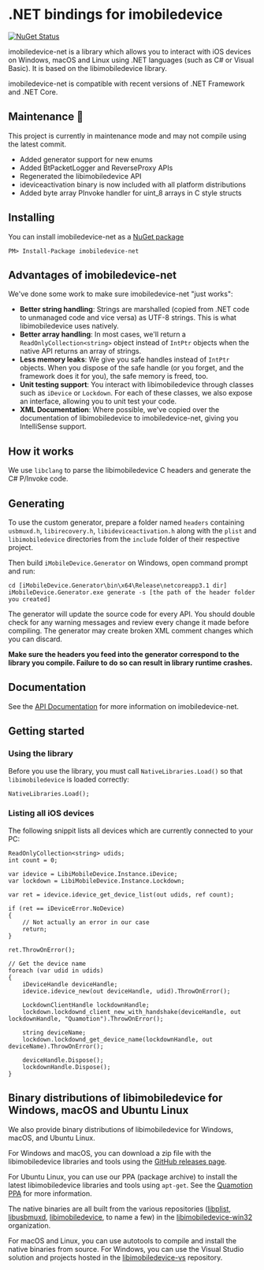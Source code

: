 # .NET bindings for imobiledevice
[![NuGet Status](http://img.shields.io/nuget/v/imobiledevice-net.svg?style=flat)](https://www.nuget.org/packages/imobiledevice-net/)

imobiledevice-net is a library which allows you to interact with iOS devices on Windows, macOS and Linux using .NET
languages (such as C# or Visual Basic). It is based on the libimobiledevice library.

imobiledevice-net is compatible with recent versions of .NET Framework and .NET Core.

## Maintenance 🔧

This project is currently in maintenance mode and may not compile using the latest commit.

* Added generator support for new enums
* Added BtPacketLogger and ReverseProxy APIs
* Regenerated the libimobiledevice API
* ideviceactivation binary is now included with all platform distributions
* Added byte array PInvoke handler for uint_8 arrays in C style structs

## Installing
You can install imobiledevice-net as a [NuGet package](https://www.nuget.org/packages/imobiledevice-net)

```
PM> Install-Package imobiledevice-net
```

## Advantages of imobiledevice-net
We've done some work to make sure imobiledevice-net "just works":
- __Better string handling__: Strings are marshalled (copied from .NET code to unmanaged code and vice versa) as UTF-8 strings. This is what libimobiledevice uses natively.
- __Better array handling__: In most cases, we'll return a `ReadOnlyCollection<string>` object instead of `IntPtr` objects when the native API returns an array of strings.
- __Less memory leaks__: We give you safe handles instead of `IntPtr` objects. When you dispose of the safe handle (or you forget, and the framework does it for you), the safe memory is freed, too.
- __Unit testing support__: You interact with libimobiledevice through classes such as `iDevice` or `Lockdown`. For each of these classes, we also expose an interface, allowing you to unit test your code.
- __XML Documentation__: Where possible, we've copied over the documentation of libimobiledevice to imobiledevice-net, giving you IntelliSense support.

## How it works
We use `libclang` to parse the libimobiledevice C headers and generate the C# P/Invoke code.

## Generating
To use the custom generator, prepare a folder named `headers` containing `usbmuxd.h`, `libirecovery.h`, `libideviceactivation.h` along with the `plist` and `libimobiledevice` directories from the `include` folder of their respective project.

Then build `iMobileDevice.Generator` on Windows, open command prompt and run:
```
cd [iMobileDevice.Generator\bin\x64\Release\netcoreapp3.1 dir]
iMobileDevice.Generator.exe generate -s [the path of the header folder you created]
```
The generator will update the source code for every API. You should double check for any warning messages and review every change it made before compiling. The generator may create broken XML comment changes which you can discard.

**Make sure the headers you feed into the generator correspond to the library you compile. Failure to do so can result in library runtime crashes.**

## Documentation
See the [API Documentation](https://libimobiledevice-win32.github.io/imobiledevice-net/index.html) for more information on imobiledevice-net.

## Getting started

### Using the library
Before you use the library, you must call `NativeLibraries.Load()` so that `libimobiledevice` is loaded correctly:
```
NativeLibraries.Load();
```

### Listing all iOS devices
The following snippit lists all devices which are currently connected to your PC:

```
ReadOnlyCollection<string> udids;
int count = 0;

var idevice = LibiMobileDevice.Instance.iDevice;
var lockdown = LibiMobileDevice.Instance.Lockdown;

var ret = idevice.idevice_get_device_list(out udids, ref count);

if (ret == iDeviceError.NoDevice)
{
    // Not actually an error in our case
    return;
}

ret.ThrowOnError();

// Get the device name
foreach (var udid in udids)
{
    iDeviceHandle deviceHandle;
    idevice.idevice_new(out deviceHandle, udid).ThrowOnError();

    LockdownClientHandle lockdownHandle;
    lockdown.lockdownd_client_new_with_handshake(deviceHandle, out lockdownHandle, "Quamotion").ThrowOnError();

    string deviceName;
    lockdown.lockdownd_get_device_name(lockdownHandle, out deviceName).ThrowOnError();

    deviceHandle.Dispose();
    lockdownHandle.Dispose();
}
```

## Binary distributions of libimobiledevice for Windows, macOS and Ubuntu Linux

We also provide binary distributions of libimobiledevice for Windows, macOS, and Ubuntu Linux.

For Windows and macOS, you can download a zip file with the libimobiledevice libraries and tools using the
[GitHub releases page](https://github.com/libimobiledevice-win32/imobiledevice-net/releases).

For Ubuntu Linux, you can use our PPA (package archive) to install the latest libimobiledevice libraries and tools using `apt-get`.
See the [Quamotion PPA](https://launchpad.net/~quamotion/+archive/ubuntu/ppa) for more information.

The native binaries are all built from the various repositories ([libplist](https://github.com/libimobiledevice-win32/libplist),
[libusbmuxd](https://github.com/libimobiledevice-win32/libusbmuxd), [libimobiledevice](https://github.com/libimobiledevice-win32/libimobiledevice),
to name a few) in the [libimobiledevice-win32](https://github.com/libimobiledevice-win32) organization.

For macOS and Linux, you can use autotools to compile and install the native binaries from source.
For Windows, you can use the Visual Studio solution and projects hosted in the [libimobiledevice-vs](https://github.com/libimobiledevice-win32/libimobiledevice-vs)
repository.
